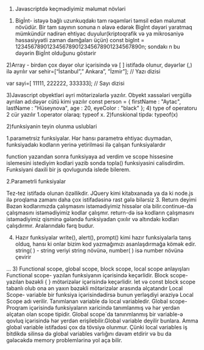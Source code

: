 1. Javascriptdə keçmədiyimiz məlumat növləri

1) Bigİnt- istəyə bağlı uzunkuqdakı tam rəqəmləri təmsil edən məlumat növüdür. Bir tam sayının sonuna n əlavə edərək Bigİnt dəyəri yaratmaq mümkündür nadirən ehtiyac duyulur(kriptoqrafik və ya mikrosaniyə həssasiyyətli zaman damğaları üçün)
   const bigInt = 1234567890123456789012345678901234567890n;
   sondakı n bu dəyərin Bigİnt olduğunu göstərir

2)Array - birdən çox dəyər olur içərisində və [ ] istifadə olunur, dəyərlər (,) ilə ayrılır
var sehir=[“İstanbul”,” Ankara”, ”İzmir”]; // Yazı dizisi

var sayi=[ 11111, 222222, 333333]; // Sayı dizisi

3)Javascript obyektləri əyri mötərizələrlə yazılır. Obyekt xassələri vergüllə ayrılan ad:dəyər cütü kimi yazılır
const person = {
firstName : "Aytac",
lastName : "Hüseynova",
age : 20,
eyeColor : "black"
}; 4) type of operatoru 2 cür yazılır
1.operator olaraq: typeof x.
2)funskional tipdə: typeof(x)

2)funksiyanin teyin olunma uslublari

1.parametrsiz funksiyalar.
Hər hansı parametrə ehtiyac duymadan, funksiyadakı kodların yerinə yetirilməsi ilə çalışan funksiyalardır

<script>
   function topla(){
   var istifadecisayi1=prompt("zehmet olmasa ilk sayi daxil edin:" ,"");
   var istifadecisayi2=prompt("zehmet olmasa ikinci sayi elave edin"; "");
   alert(parseInt(istifadecisayi1)+parseInt(istifadecisayi2));}
   topla();

   </script>

function yazandan sonra funksiyaya ad verdim ve scope hissesine islemesini istediyim kodlari yazib sonda topla() funksiyasini calisdirdim. Funksiyani daxili bir js qovlugunda islede bilerem.

2.Parametrli funksiyalar

<script>
   function topla(ilk reqem, ikinci reqem){
alert(ilk reqem+ ikinci reqem);
topla(4,5);
   }
</script>

Tez-tez istifadə olunan özəllikdir. JQuery kimi kitabxanada ya da ki node.js ilə proqlama zamanı daha çox istifadəsinə rast gələ bilərsiz 3. Return deyimi
Bəzən kodlarımızda çalışmasını istəmədiyimiz hissələr ola bilir.continue-da çalışmasını istəmədiyimiz kodlar çalışmır. return-də isə kodların çalışmasını istəmədiyimiz qisminə gələndə funksiyadan çıxılır və altındakı kodları çalışdırmır. Aralarındakı fərq budur.

<script>
    function farkHesaplama(ilk,son) {
        if (ilk < son) {
            alert("İlk değer ikinci değerden küçüktü.");
            return;
        } else {
            alert(ilk - son);
        }
    }
    farkHesaplama(15, 20);
</script>

4. Hazır funksiyalar
   write(), alert(), prompt() kimi hazır funksiyalarla tanış olduq, hansı ki onlar bizim kod yazmağımızı asanlaşdırmağa kömək edir.
   string( ) - string veriyi string növünə, number( ) isə number növünə çevirir

... 3) Functional scope, global scope, block scope, local scope anlayışları
Functional scope- yazılan funksiyanın içərisində keçərlidir.
Block scope- yazılan bəzəkli { } mötərizələr içərisində keçərlidir.
let və const block scope tabanlı olub ona ən yaxın bəzəkli mötərizələr arasında əlçatandır
Local Scope- variable bir funksiya içərisindədirsə bunun yerləşdiyi əraziyə Local Scope adı verilir. Tanımlanan variable də local variabledir.
Global scope- Proqram içərisində funksiyaların xaricində tanımlanmış və hər yerdən əlçatan olan scope tipidir. Global scope`da tanınmlanmış bir variable-ə qovluq içərisində hər yerdən erişilebilir.Global variable deyilir bunlara. Amma global variable istifadəsi çox da tövsiyə olunmur. Çünki local variables iş bitdikdə silinsə də global variables varlığını davam etdirir və bu da gələcəkdə memory problemlərinə yol aça bilir.
